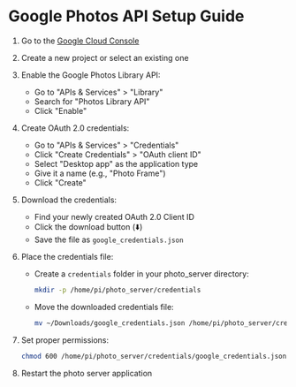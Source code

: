 # Google Photos API Setup Guide

1. Go to the [Google Cloud Console](https://console.cloud.google.com/)
2. Create a new project or select an existing one
3. Enable the Google Photos Library API:
   - Go to "APIs & Services" > "Library"
   - Search for "Photos Library API"
   - Click "Enable"

4. Create OAuth 2.0 credentials:
   - Go to "APIs & Services" > "Credentials"
   - Click "Create Credentials" > "OAuth client ID"
   - Select "Desktop app" as the application type
   - Give it a name (e.g., "Photo Frame")
   - Click "Create"

5. Download the credentials:
   - Find your newly created OAuth 2.0 Client ID
   - Click the download button (⬇️)
   - Save the file as `google_credentials.json`

6. Place the credentials file:
   - Create a `credentials` folder in your photo_server directory:
     ```bash
     mkdir -p /home/pi/photo_server/credentials
     ```
   - Move the downloaded credentials file:
     ```bash
     mv ~/Downloads/google_credentials.json /home/pi/photo_server/credentials/
     ```

7. Set proper permissions:
   ```bash
   chmod 600 /home/pi/photo_server/credentials/google_credentials.json
   ```

8. Restart the photo server application 